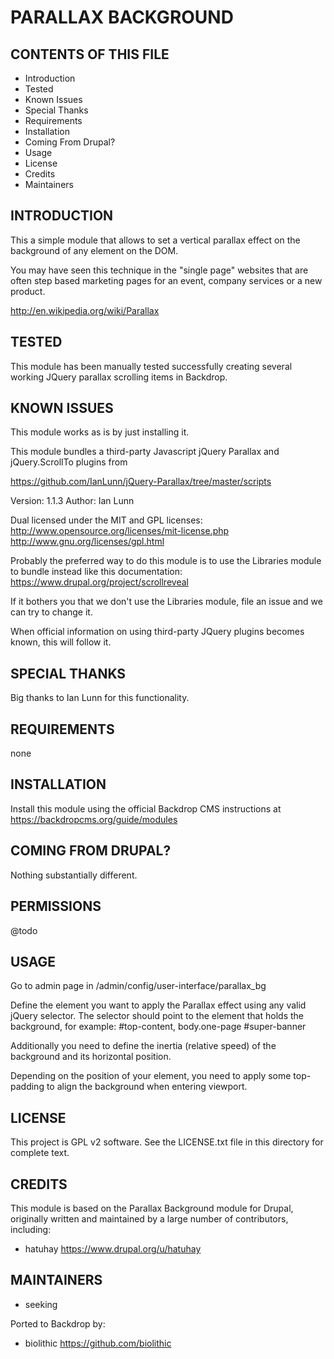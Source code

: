 PARALLAX BACKGROUND
===================

CONTENTS OF THIS FILE
---------------------

 - Introduction
 - Tested
 - Known Issues
 - Special Thanks
 - Requirements
 - Installation
 - Coming From Drupal?
 - Usage
 - License
 - Credits
 - Maintainers

INTRODUCTION
------------

This a simple module that allows to set a vertical parallax effect on the background of any element on the DOM.

You may have seen this technique in the "single page" websites that are often step based marketing pages for an event, company services or a new product.

<http://en.wikipedia.org/wiki/Parallax>

TESTED
-----

This module has been manually tested successfully creating several working JQuery parallax scrolling items in Backdrop.

KNOWN ISSUES
---------------------

This module works as is by just installing it.

This module bundles a third-party Javascript jQuery Parallax and jQuery.ScrollTo plugins from

<https://github.com/IanLunn/jQuery-Parallax/tree/master/scripts>

Version: 1.1.3 Author: Ian Lunn

Dual licensed under the MIT and GPL licenses: <http://www.opensource.org/licenses/mit-license.php> <http://www.gnu.org/licenses/gpl.html>

Probably the preferred way to do this module is to use the Libraries module to bundle instead like this documentation:
<https://www.drupal.org/project/scrollreveal>

If it bothers you that we don't use the Libraries module, file an issue and we can try to change it.

When official information on using third-party JQuery plugins becomes known, this will follow it.

SPECIAL THANKS
--------------

Big thanks to Ian Lunn for this functionality.

REQUIREMENTS
------------

none

INSTALLATION
------------

Install this module using the official Backdrop CMS instructions at https://backdropcms.org/guide/modules


COMING FROM DRUPAL?
-------------------

Nothing substantially different.

PERMISSIONS
------------

@todo


USAGE
-----

Go to admin page in /admin/config/user-interface/parallax_bg

Define the element you want to apply the Parallax effect using any valid jQuery selector. The selector should point to the element that holds the background, for example: #top-content, body.one-page #super-banner

Additionally you need to define the inertia (relative speed) of the background and its horizontal position.

Depending on the position of your element, you need to apply some top-padding to align the background when entering viewport.

LICENSE
-------

This project is GPL v2 software. See the LICENSE.txt file in this directory for complete text.

CREDITS
-----------

This module is based on the Parallax Background module for Drupal, originally written and maintained by a large number of contributors, including:

- hatuhay <https://www.drupal.org/u/hatuhay>

MAINTAINERS
-----------

- seeking

Ported to Backdrop by:

 - biolithic <https://github.com/biolithic>
